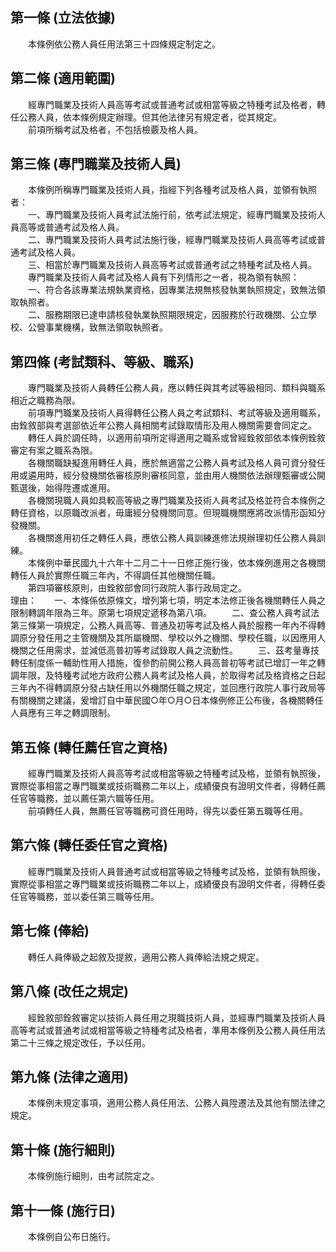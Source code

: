 第一條 (立法依據)
-----------------
　　本條例依公務人員任用法第三十四條規定制定之。  


第二條 (適用範圍)
-----------------
　　經專門職業及技術人員高等考試或普通考試或相當等級之特種考試及格者，轉任公務人員，依本條例規定辦理。但其他法律另有規定者，從其規定。  
　　前項所稱考試及格者，不包括檢覈及格人員。  


第三條 (專門職業及技術人員)
---------------------------
　　本條例所稱專門職業及技術人員，指經下列各種考試及格人員，並領有執照者：  
　　一、專門職業及技術人員考試法施行前，依考試法規定，經專門職業及技術人員高等或普通考試及格人員。  
　　二、專門職業及技術人員考試法施行後，經專門職業及技術人員高等考試或普通考試及格人員。  
　　三、相當於專門職業及技術人員高等考試或普通考試之特種考試及格人員。  
　　專門職業及技術人員考試及格人員有下列情形之一者，視為領有執照：  
　　一、符合各該專業法規執業資格，因專業法規無核發執業執照規定，致無法領取執照者。  
　　二、服務期限已達申請核發執業執照期限規定，因服務於行政機關、公立學校、公營事業機構，致無法領取執照者。  


第四條 (考試類科、等級、職系)
-----------------------------
　　專門職業及技術人員轉任公務人員，應以轉任與其考試等級相同、類科與職系相近之職務為限。  
　　前項專門職業及技術人員得轉任公務人員之考試類科、考試等級及適用職系，由銓敘部與考選部依近年公務人員相關考試錄取情形及用人機關需要會同定之。  
　　轉任人員於調任時，以適用前項所定得適用之職系或曾經銓敘部依本條例銓敘審定有案之職系為限。  
　　各機關職缺擬進用轉任人員，應於無適當之公務人員考試及格人員可資分發任用或遴用時，經分發機關依審核原則審核同意，並由用人機關依法辦理甄審或公開甄選後，始得陞遷或進用。  
　　各機關現職人員如具較高等級之專門職業及技術人員考試及格並符合本條例之轉任資格，以原職改派者，毋庸經分發機關同意。但現職機關應將改派情形函知分發機關。  
　　各機關進用初任之轉任人員，應依公務人員訓練進修法規辦理初任公務人員訓練。  
　　本條例中華民國九十六年十二月二十一日修正施行後，依本條例進用之各機關轉任人員於實際任職三年內，不得調任其他機關任職。  
　　第四項審核原則，由銓敘部會同行政院人事行政局定之。  
理由：　　一、本條係依原條文，增列第七項，明定本法修正後各機關轉任人員之限制轉調年限為三年。原第七項規定遞移為第八項。
　　二、查公務人員考試法第三條第一項規定，公務人員高等、普通及初等考試及格人員於服務一年內不得轉調原分發任用之主管機關及其所屬機關、學校以外之機關、學校任職，以因應用人機關之任用需求，並減低高普初等考試錄取人員之流動性。
　　三、茲考量專技轉任制度係一輔助性用人措施，復參酌前開公務人員高普初等考試已增訂一年之轉調年限，及特種考試地方政府公務人員考試及格人員，於取得考試及格資格之日起三年內不得轉調原分發占缺任用以外機關任職之規定，並回應行政院人事行政局等有關機關之建議，爰增訂自中華民國○年○月○日本條例修正公布後，各機關轉任人員應有三年之轉調限制。

第五條 (轉任薦任官之資格)
-------------------------
　　經專門職業及技術人員高等考試或相當等級之特種考試及格，並領有執照後，實際從事相當之專門職業或技術職務二年以上，成績優良有證明文件者，得轉任薦任官等職務，並以薦任第六職等任用。  
　　前項轉任人員，無薦任官等職務可資任用時，得先以委任第五職等任用。  


第六條 (轉任委任官之資格)
-------------------------
　　經專門職業及技術人員普通考試或相當等級之特種考試及格，並領有執照後，實際從事相當之專門職業或技術職務二年以上，成績優良有證明文件者，得轉任委任官等職務，並以委任第三職等任用。  


第七條 (俸給)
-------------
　　轉任人員俸級之起敘及提敘，適用公務人員俸給法規之規定。  


第八條 (改任之規定)
-------------------
　　經銓敘部銓敘審定以技術人員任用之現職技術人員，並經專門職業及技術人員高等考試或普通考試或相當等級之特種考試及格者，準用本條例及公務人員任用法第二十三條之規定改任，予以任用。  


第九條 (法律之適用)
-------------------
　　本條例未規定事項，適用公務人員任用法、公務人員陞遷法及其他有關法律之規定。  


第十條 (施行細則)
-----------------
　　本條例施行細則，由考試院定之。  


第十一條 (施行日)
-----------------
　　本條例自公布日施行。